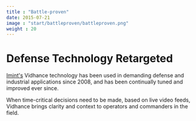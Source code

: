 ```yaml
---
title : "Battle-proven"
date: 2015-07-21
image : "start/battleproven/battleproven.png"
weight : 20
---
```

# Defense Technology Retargeted

[Imint's](http://www.imint.se) Vidhance technology has been used in demanding defense and industrial applications since 2008, and has been continually tuned and improved ever since.

When time-critical decisions need to be made, based on live video feeds, Vidhance brings clarity and context to operators and commanders in the field.
